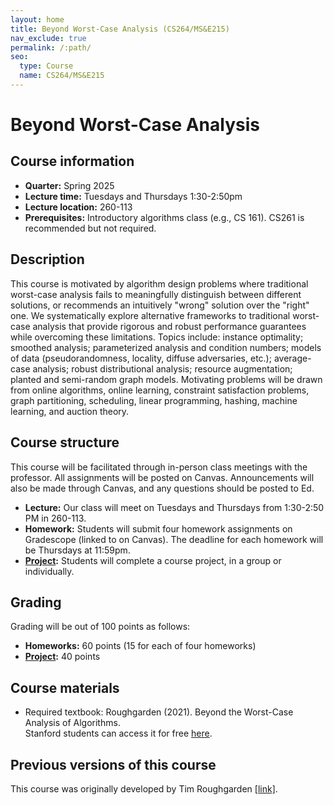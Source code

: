 ```yaml
---
layout: home
title: Beyond Worst-Case Analysis (CS264/MS&E215)
nav_exclude: true
permalink: /:path/
seo:
  type: Course
  name: CS264/MS&E215
---
```


# Beyond Worst-Case Analysis

## Course information

- **Quarter:** Spring 2025
- **Lecture time:** Tuesdays and Thursdays 1:30-2:50pm
- **Lecture location:** 260-113
- **Prerequisites:**  Introductory algorithms class (e.g., CS 161). CS261 is recommended but not required.

## Description

This course is motivated by algorithm design problems where traditional worst-case analysis fails to meaningfully distinguish between different solutions, or recommends an intuitively "wrong" solution over the "right" one. We systematically explore alternative frameworks to traditional worst-case analysis that provide rigorous and robust performance guarantees while overcoming these limitations. Topics include: instance optimality; smoothed analysis; parameterized analysis and condition numbers; models of data (pseudorandomness, locality, diffuse adversaries, etc.); average-case analysis; robust distributional analysis; resource augmentation; planted and semi-random graph models. Motivating problems will be drawn from online algorithms, online learning, constraint satisfaction problems, graph partitioning, scheduling, linear programming, hashing, machine learning, and auction theory.

## Course structure

This course will be facilitated through in-person class meetings with the professor. All assignments will be posted on Canvas. Announcements will also be made through Canvas, and any questions should be posted to Ed.
- **Lecture:** Our class will meet on Tuesdays and Thursdays from 1:30-2:50 PM in 260-113.
- **Homework:** Students will submit four homework assignments on Gradescope (linked to on Canvas). The deadline for each homework will be Thursdays at 11:59pm.
- **[Project](project.md):** Students will complete a course project, in a group or individually.

## Grading

Grading will be out of 100 points as follows:
- **Homeworks:** 60 points (15 for each of four homeworks)
- **[Project](https://vitercik.github.io/ml4do/project/#grading):** 40 points


## Course materials
- Required textbook: Roughgarden (2021). Beyond the Worst-Case Analysis of Algorithms.  
Stanford students can access it for free [here](https://searchworks.stanford.edu/view/13773968).

## Previous versions of this course
This course was originally developed by Tim Roughgarden [[link]](https://timroughgarden.org/w17/w17.html).
